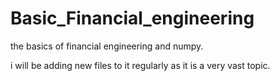 # Basic_Financial_engineering
the basics of financial engineering and numpy.



i will be adding new files to it regularly as it is a very vast topic.


